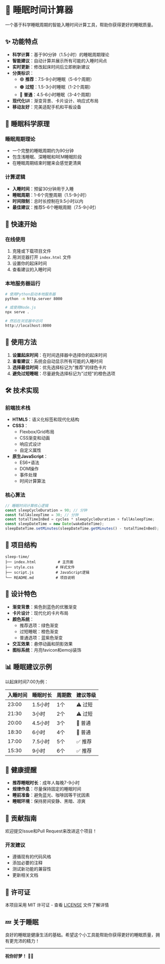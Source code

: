 # 🌙 睡眠时间计算器

一个基于科学睡眠周期的智能入睡时间计算工具，帮助你获得更好的睡眠质量。

## ✨ 功能特点

- **科学计算**：基于90分钟（1.5小时）的睡眠周期理论
- **智能建议**：自动计算并展示所有可能的入睡时间点
- **实时更新**：修改起床时间后立即刷新建议
- **分类标识**：
  - 🟢 **推荐**：7.5-9小时睡眠（5-6个周期）
  - 🟠 **过短**：1.5-3小时睡眠（1-2个周期）
  - 🔵 **普通**：4.5-6小时睡眠（3-4个周期）
- **现代化UI**：渐变背景、卡片设计、响应式布局
- **移动友好**：完美适配手机和平板设备

## 🧠 睡眠科学原理

### 睡眠周期理论
- 一个完整的睡眠周期约为90分钟
- 包含浅睡眠、深睡眠和REM睡眠阶段
- 在睡眠周期结束时醒来会感觉更清爽

### 计算逻辑
- **入睡时间**：预留30分钟用于入睡
- **睡眠周期**：1-6个完整周期（1.5-9小时）
- **时间限制**：总时长控制在9.5小时以内
- **最佳建议**：推荐5-6个睡眠周期（7.5-9小时）

## 🚀 快速开始

### 在线使用
1. 克隆或下载项目文件
2. 用浏览器打开 `index.html` 文件
3. 设置你的起床时间
4. 查看建议的入睡时间

### 本地服务器运行
```bash
# 使用Python启动本地服务器
python -m http.server 8000

# 或使用Node.js
npx serve .

# 然后在浏览器中访问
http://localhost:8000
```

## 📱 使用方法

1. **设置起床时间**：在时间选择器中选择你的起床时间
2. **查看建议**：系统会自动显示所有可能的入睡时间
3. **选择最佳时间**：优先选择标记为"推荐"的绿色卡片
4. **避免过短睡眠**：尽量避免选择标记为"过短"的橙色选项

## 🛠️ 技术实现

### 前端技术栈
- **HTML5**：语义化标签和现代化结构
- **CSS3**：
  - Flexbox/Grid布局
  - CSS渐变和动画
  - 响应式设计
  - 自定义属性
- **原生JavaScript**：
  - ES6+语法
  - DOM操作
  - 事件处理
  - 时间计算算法

### 核心算法
```javascript
// 睡眠时间计算核心逻辑
const sleepCycleDuration = 90; // 分钟
const fallAsleepTime = 30; // 分钟
const totalTimeInBed = cycles * sleepCycleDuration + fallAsleepTime;
const sleepDateTime = new Date(wakeDateTime);
sleepDateTime.setMinutes(sleepDateTime.getMinutes() - totalTimeInBed);
```

## 📁 项目结构

```
sleep-time/
├── index.html          # 主页面
├── style.css          # 样式文件
├── script.js          # JavaScript逻辑
└── README.md          # 项目说明
```

## 🎨 设计特色

- **渐变背景**：紫色到蓝色的优雅渐变
- **卡片设计**：现代化的卡片布局
- **颜色系统**：
  - 推荐选项：绿色渐变
  - 过短睡眠：橙色渐变
  - 普通选项：蓝紫色渐变
- **交互效果**：悬停动画和阴影效果
- **图标系统**：月亮favicon和emoji装饰

## 📊 睡眠建议示例

以起床时间7:00为例：

| 入睡时间 | 睡眠时长 | 周期数 | 建议等级 |
|---------|---------|-------|---------|
| 23:00   | 1.5小时  | 1个   | ⚠️ 过短  |
| 21:30   | 3小时    | 2个   | ⚠️ 过短  |
| 20:00   | 4.5小时  | 3个   | 📘 普通  |
| 18:30   | 6小时    | 4个   | 📘 普通  |
| 17:00   | 7.5小时  | 5个   | ✅ 推荐  |
| 15:30   | 9小时    | 6个   | ✅ 推荐  |

## 🔬 健康提醒

- **推荐睡眠时长**：成年人每晚7-9小时
- **规律作息**：尽量保持固定的睡眠时间
- **睡前准备**：避免蓝光、咖啡因等干扰因素
- **睡眠环境**：保持房间安静、黑暗、凉爽

## 🤝 贡献指南

欢迎提交Issue和Pull Request来改进这个项目！

### 开发建议
- 遵循现有的代码风格
- 添加必要的注释
- 测试新功能的兼容性
- 更新相关文档

## 📄 许可证

本项目采用 MIT 许可证 - 查看 [LICENSE](LICENSE) 文件了解详情

## 💤 关于睡眠

良好的睡眠是健康生活的基础。希望这个小工具能帮助你获得更好的睡眠质量，拥有更充沛的精力！

---

**祝你好梦！** 🌙✨ 